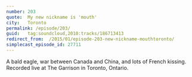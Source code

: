 ```yaml
---
number: 203
quote:  My new nickname is 'mouth'
city:   Toronto
permalink: /episode/203/
guid:   tag:soundcloud,2010:tracks/186713413
redirect_from:  /2015/01/episode-203-new-nickname-mouthtoronto/
simplecast_episode_id: 27711
---
```


A bald eagle, war between Canada and China, and lots of French kissing. Recorded live at The Garrison in Toronto, Ontario.

